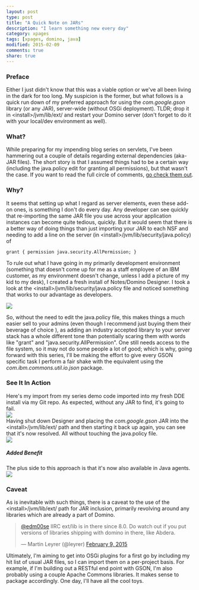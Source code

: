 ```yaml
---
layout: post
type: post
title: "A Quick Note on JARs"
description: "I learn something new every day"
category: xpages
tags: [xpages, domino, java]
modified: 2015-02-09
comments: true
share: true
---
```


### Preface
Either I just didn't know that this was a viable option or we've all been living in the dark for too long. My suspicion is the former, but what follows is a quick run down of my preferred approach for using the _com.google.gson_ library (or any JAR), server-wide (without OSGi deployment). TLDR; drop it in &lt;install&gt;/jvm/lib/ext/ and restart your Domino server (don't forget to do it with your local/dev environment as well).

### What?
While preparing for my <span data-toggle-tooltip title="I swear it's coming!">impending blog series on servlets</span>, I've been hammering out a couple of details regarding external dependencies (aka- JAR files). The short story is that I assumed things had to be a certain way (including the java.policy edit for granting all permissions), but that wasn't the case. If you want to read the full circle of comments, [go check them out](//disqus.com/home/discussion/em-devblog/building_java_objects_from_json_93/#comment-1813504147).

### Why?
It seems that setting up what I regard as server elements, even these add-on ones, is something I don't do every day. Any developer can see quickly that re-importing the same JAR file you use across your application instances can become quite tedious, quickly. But it would seem that there is a better way of doing things than just importing your JAR to each NSF and needing to add a line on the server (in &lt;install&gt;/jvm/lib/security/java.policy) of
```
grant { permission java.security.AllPermission; }
```

To rule out what I have going in my primarily development environment (something that doesn't come up for me as a staff employee of an IBM customer, as my environment doesn't change, unless I add a picture of my kid to my desk), I created a fresh install of Notes/Domino Designer. I took a look at the &lt;install&gt;/jvm/lib/security/java.policy file and noticed something that works to our advantage as developers.

<a href="{{ site.url }}/images/post_images/JARs/StockJvmPropertiesJvmLibExt.png" data-toggle="tooltip" title="we can put our JARs in the jvm/lib/ext folder"><img src="{{ site.url }}/images/post_images/JARs/StockJvmPropertiesJvmLibExt.png" class="img-responsive center-block" /></a>

So, without the need to edit the java.policy file, this makes things a much easier sell to your admins (even though I recommend just buying them their beverage of choice <i class="twa twa-beer"></i>), as adding an industry accepted library to your server stack has a whole different tone than potentially scaring them with words like "grant" and "java.security.AllPermission". One still needs access to the file system, so it may not do some people a lot of good; which is why, going forward with this series, I'll be making the effort to give every GSON specific task I perform a fair shake with the equivalent using the _com.ibm.commons.util.io.json_ package.

### See It In Action
<div class="row">
<div class="col-md-6">
Here's my import from my series demo code imported into my fresh DDE install via my Git repo. As expected, without any JAR to find, it's going to fail.
</div>
<div class="col-md-6">
<a href="{{ site.url }}/images/post_images/JARs/ImportingGsonWithoutJAR.png" data-toggle="tooltip" title="hey look, nothing"><img src="{{ site.url }}/images/post_images/JARs/ImportingGsonWithoutJAR.png" class="img-responsive center-block" /></a>
</div>
</div>

<div class="row">
<div class="col-md-6">
Having shut down Designer and placing the <em>com.google.gson</em> JAR into the &lt;install&gt;/jvm/lib/ext/ path and then starting it back up again, you can see that it's now resolved. All without touching the java.policy file.
</div>
<div class="col-md-6">
<a href="{{ site.url }}/images/post_images/JARs/JARaddedOnlyToJvmLibExt.png" data-toggle="tooltip" title="looking? found someone I would say you have, hmmm?"><img src="{{ site.url }}/images/post_images/JARs/JARaddedOnlyToJvmLibExt.png" class="img-responsive center-block" /></a>
</div>
</div>

##### Added Benefit
The plus side to this approach is that it's now also available in Java agents.
<a href="{{ site.url }}/images/post_images/JARs/JARaccessibleFromJavaAgent.png" data-toggle="tooltip" title=""><img src="{{ site.url }}/images/post_images/JARs/JARaccessibleFromJavaAgent.png" class="img-responsive center-block" /></a>

### Caveat
As is inevitable with such things, there is a caveat to the use of the &lt;install&gt;/jvm/lib/ext/ path for JAR inclusion, primarily revolving around any libraries which are already a part of Domino.

<blockquote class="twitter-tweet" data-partner="tweetdeck"><p><a href="https://twitter.com/edm00se">@edm00se</a> IIRC ext/lib is in there since 8.0. Do watch out if you put versions of libraries shipping with domino in there, like Abdera.</p>&mdash; Martin Leyrer (@leyrer) <a href="https://twitter.com/leyrer/status/564821946270240769">February 9, 2015</a></blockquote>
<script async src="//platform.twitter.com/widgets.js" charset="utf-8"></script>

Ultimately, I'm aiming to get into OSGi plugins for a first go by including my hit list of usual JAR files, so I can import them on a per-project basis. For example, if I'm building out a RESTful end point with GSON, I'm also probably using a couple Apache Commons libraries. It makes sense to package accordingly. One day, I'll have all the cool toys. 